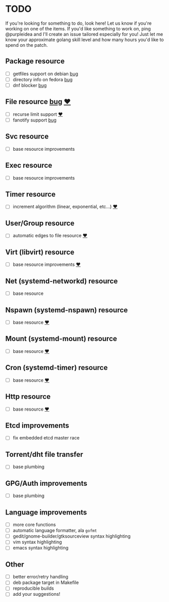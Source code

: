 # TODO
If you're looking for something to do, look here!
Let us know if you're working on one of the items.
If you'd like something to work on, ping @purpleidea and I'll create an issue
tailored especially for you! Just let me know your approximate golang skill
level and how many hours you'd like to spend on the patch.

## Package resource
- [ ] getfiles support on debian [bug](https://github.com/hughsie/PackageKit/issues/118)
- [ ] directory info on fedora [bug](https://github.com/hughsie/PackageKit/issues/117)
- [ ] dnf blocker [bug](https://github.com/hughsie/PackageKit/issues/110)

## File resource [bug](https://github.com/purpleidea/mgmt/issues/64) [:heart:](https://github.com/purpleidea/mgmt/labels/mgmtlove)
- [ ] recurse limit support [:heart:](https://github.com/purpleidea/mgmt/labels/mgmtlove)
- [ ] fanotify support [bug](https://github.com/go-fsnotify/fsnotify/issues/114)

## Svc resource
- [ ] base resource improvements

## Exec resource
- [ ] base resource improvements

## Timer resource
- [ ] increment algorithm (linear, exponential, etc...) [:heart:](https://github.com/purpleidea/mgmt/labels/mgmtlove)

## User/Group resource
- [ ] automatic edges to file resource [:heart:](https://github.com/purpleidea/mgmt/labels/mgmtlove)

## Virt (libvirt) resource
- [ ] base resource improvements [:heart:](https://github.com/purpleidea/mgmt/labels/mgmtlove)

## Net (systemd-networkd) resource
- [ ] base resource

## Nspawn (systemd-nspawn) resource
- [ ] base resource [:heart:](https://github.com/purpleidea/mgmt/labels/mgmtlove)

## Mount (systemd-mount) resource
- [ ] base resource [:heart:](https://github.com/purpleidea/mgmt/labels/mgmtlove)

## Cron (systemd-timer) resource
- [ ] base resource [:heart:](https://github.com/purpleidea/mgmt/labels/mgmtlove)

## Http resource
- [ ] base resource [:heart:](https://github.com/purpleidea/mgmt/labels/mgmtlove)

## Etcd improvements
- [ ] fix embedded etcd master race

## Torrent/dht file transfer
- [ ] base plumbing

## GPG/Auth improvements
- [ ] base plumbing

## Language improvements
- [ ] more core functions
- [ ] automatic language formatter, ala `gofmt`
- [ ] gedit/gnome-builder/gtksourceview syntax highlighting
- [ ] vim syntax highlighting
- [ ] emacs syntax highlighting

## Other
- [ ] better error/retry handling
- [ ] deb package target in Makefile
- [ ] reproducible builds
- [ ] add your suggestions!
